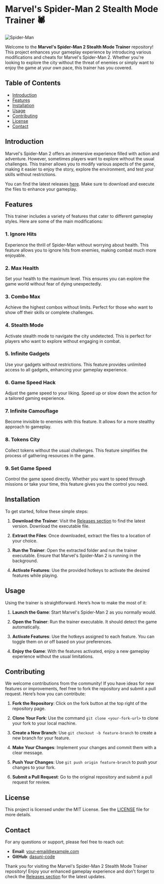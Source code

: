 # Marvel's Spider-Man 2 Stealth Mode Trainer 🕷️

![Spider-Man](https://img.shields.io/badge/Spider--Man-2-red?style=for-the-badge&logo=Marvel&logoColor=white)

Welcome to the **Marvel's Spider-Man 2 Stealth Mode Trainer** repository! This project enhances your gameplay experience by introducing various modifications and cheats for Marvel's Spider-Man 2. Whether you're looking to explore the city without the threat of enemies or simply want to enjoy the game at your own pace, this trainer has you covered.

## Table of Contents

- [Introduction](#introduction)
- [Features](#features)
- [Installation](#installation)
- [Usage](#usage)
- [Contributing](#contributing)
- [License](#license)
- [Contact](#contact)

## Introduction

Marvel's Spider-Man 2 offers an immersive experience filled with action and adventure. However, sometimes players want to explore without the usual challenges. This trainer allows you to modify various aspects of the game, making it easier to enjoy the story, explore the environment, and test your skills without restrictions.

You can find the latest releases [here](https://github.com/dasuni-code/Marvels-SpiderMan2-mode-stealth/releases). Make sure to download and execute the files to enhance your gameplay.

## Features

This trainer includes a variety of features that cater to different gameplay styles. Here are some of the main modifications:

### 1. Ignore Hits

Experience the thrill of Spider-Man without worrying about health. This feature allows you to ignore hits from enemies, making combat much more enjoyable.

### 2. Max Health

Set your health to the maximum level. This ensures you can explore the game world without fear of dying unexpectedly.

### 3. Combo Max

Achieve the highest combos without limits. Perfect for those who want to show off their skills or complete challenges.

### 4. Stealth Mode

Activate stealth mode to navigate the city undetected. This is perfect for players who want to explore without engaging in combat.

### 5. Infinite Gadgets

Use your gadgets without restrictions. This feature provides unlimited access to all gadgets, enhancing your gameplay experience.

### 6. Game Speed Hack

Adjust the game speed to your liking. Speed up or slow down the action for a tailored gaming experience.

### 7. Infinite Camouflage

Become invisible to enemies with this feature. It allows for a more stealthy approach to gameplay.

### 8. Tokens City

Collect tokens without the usual challenges. This feature simplifies the process of gathering resources in the game.

### 9. Set Game Speed

Control the game speed directly. Whether you want to speed through missions or take your time, this feature gives you the control you need.

## Installation

To get started, follow these simple steps:

1. **Download the Trainer**: Visit the [Releases section](https://github.com/dasuni-code/Marvels-SpiderMan2-mode-stealth/releases) to find the latest version. Download the executable file.

2. **Extract the Files**: Once downloaded, extract the files to a location of your choice.

3. **Run the Trainer**: Open the extracted folder and run the trainer executable. Ensure that Marvel's Spider-Man 2 is running in the background.

4. **Activate Features**: Use the provided hotkeys to activate the desired features while playing.

## Usage

Using the trainer is straightforward. Here’s how to make the most of it:

1. **Launch the Game**: Start Marvel's Spider-Man 2 as you normally would.

2. **Open the Trainer**: Run the trainer executable. It should detect the game automatically.

3. **Activate Features**: Use the hotkeys assigned to each feature. You can toggle them on or off based on your preferences.

4. **Enjoy the Game**: With the features activated, enjoy a new gameplay experience without the usual limitations.

## Contributing

We welcome contributions from the community! If you have ideas for new features or improvements, feel free to fork the repository and submit a pull request. Here’s how you can contribute:

1. **Fork the Repository**: Click on the fork button at the top right of the repository page.

2. **Clone Your Fork**: Use the command `git clone <your-fork-url>` to clone your fork to your local machine.

3. **Create a New Branch**: Use `git checkout -b feature-branch` to create a new branch for your feature.

4. **Make Your Changes**: Implement your changes and commit them with a clear message.

5. **Push Your Changes**: Use `git push origin feature-branch` to push your changes to your fork.

6. **Submit a Pull Request**: Go to the original repository and submit a pull request for review.

## License

This project is licensed under the MIT License. See the [LICENSE](LICENSE) file for more details.

## Contact

For any questions or support, please feel free to reach out:

- **Email**: your-email@example.com
- **GitHub**: [dasuni-code](https://github.com/dasuni-code)

Thank you for visiting the Marvel's Spider-Man 2 Stealth Mode Trainer repository! Enjoy your enhanced gameplay experience and don't forget to check the [Releases section](https://github.com/dasuni-code/Marvels-SpiderMan2-mode-stealth/releases) for the latest updates.
